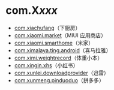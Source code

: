 # com.X*xxx*

- [com.xiachufang](./com.xiachufang/readme.md)（下厨房）
- [com.xiaomi.market](./com.xiaomi.market/readme.md)（MIUI 应用商店）
- [com.xiaomi.smarthome](./com.xiaomi.smarthome/readme.md)（米家）
- [com.ximalaya.ting.android](./com.ximalaya.ting.android/readme.md)（喜马拉雅）
- [com.ximi.weightrecord](./com.ximi.weightrecord/readme.md)（体重小本）
- [com.xingin.xhs](./com.xingin.xhs/readme.md)（小红书）
- [com.xunlei.downloadprovider](./com.xunlei.downloadprovider/readme.md)（迅雷）
- [com.xunmeng.pinduoduo](./com.xunmeng.pinduoduo/readme.md)（拼多多）